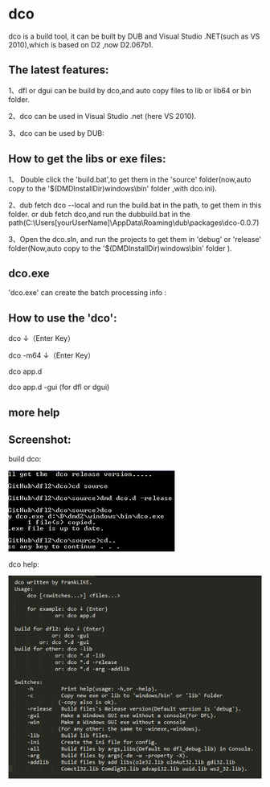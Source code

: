 dco
====
dco is a build tool, it can be built by DUB and Visual Studio .NET(such as VS 2010),which is based on D2 ,now D2.067b1.
 
The latest features:
---
1、dfl or dgui can be build by dco,and auto copy files to lib or lib64 or bin folder.

2、dco can be used in Visual Studio .net (here VS 2010).

3、dco can be used by DUB:

 
How to get the libs or exe files:
---
1、 Double click the 'build.bat',to get them in the 'source' folder(now,auto copy to the '$(DMDInstallDir)windows\bin' folder ,with dco.ini).

2、dub fetch dco --local and run the build.bat in the path, to get them in this folder.
   or 
     dub fetch dco,and run the dubbuild.bat in the path(C:\Users\[yourUserName]\AppData\Roaming\dub\packages\dco-0.0.7)

3、Open the dco.sln, and run the projects to get them in 'debug' or 'release' folder(Now,auto copy to the '$(DMDInstallDir)windows\bin' folder ).
	 


dco.exe
---
'dco.exe' can create the batch processing info :

How to use the 'dco':
--- 
  dco ↓（Enter Key）

  dco -m64 ↓（Enter Key）

  dco app.d

  dco app.d -gui (for dfl or dgui)

more help 
---

  Screenshot:
---
   build dco:

  ![build dco](https://raw.githubusercontent.com/FrankLIKE/dco/master/Images/dco.png)

   dco help:

  ![dco help](https://raw.githubusercontent.com/FrankLIKE/dco/master/Images/dco_help.png)
   
  

